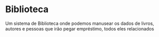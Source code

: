 # Biblioteca
 Um sistema de Biblioteca onde podemos manusear os dados de livros, autores e pessoas que irão pegar empréstimo, todos eles relacionados
